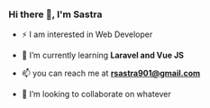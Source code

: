 ### Hi there 👋, I'm Sastra

- ⚡ I am interested in Web Developer

- 🌱 I’m currently learning **Laravel and Vue JS**

- 📫 you can reach me at **rsastra901@gmail.com**

- 💞️ I’m looking to collaborate on whatever
